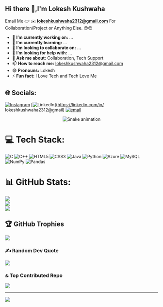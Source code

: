 ## Hi there 👋,I'm Lokesh Kushwaha

Email Me 👉 ✉️ **lokeshkushwaha2312@gmail.com** For Collaboration/Project or Anything Else. 😊😊

- 🔭 **I’m currently working on:** ...
- 🌱 **I’m currently learning:** ...
- 👯 **I’m looking to collaborate on:** ...
- 🤔 **I’m looking for help with:** ...
- 💬 **Ask me about:** Collaboration, Tech Support
- 📫 **How to reach me:** lokeshkushwaha2312@gmail.com
- 😄 **Pronouns:** Lokesh
- ⚡ **Fun fact:** I Love Tech and Tech Love Me


## 🌐 Socials:
[![Instagram](https://img.shields.io/badge/Instagram-%23E4405F.svg?logo=Instagram&logoColor=white)](https://instagram.com/lokesh) [![LinkedIn](https://img.shields.io/badge/LinkedIn-%230077B5.svg?logo=linkedin&logoColor=white)](https://linkedin.com/in/ lokeshkushwaha2312@gmail) [![email](https://img.shields.io/badge/Email-D14836?logo=gmail&logoColor=white)](mailto:lokeshkushwaha2312@gmail.com) 

<div align="center">
  <img src="https://profile-readme-generator.com/assets/snake.svg" alt="Snake animation" />
</div>


# 💻 Tech Stack:
![C](https://img.shields.io/badge/c-%2300599C.svg?style=for-the-badge&logo=c&logoColor=white) ![C++](https://img.shields.io/badge/c++-%2300599C.svg?style=for-the-badge&logo=c%2B%2B&logoColor=white) ![HTML5](https://img.shields.io/badge/html5-%23E34F26.svg?style=for-the-badge&logo=html5&logoColor=white) ![CSS3](https://img.shields.io/badge/css3-%231572B6.svg?style=for-the-badge&logo=css3&logoColor=white) ![Java](https://img.shields.io/badge/java-%23ED8B00.svg?style=for-the-badge&logo=openjdk&logoColor=white) ![Python](https://img.shields.io/badge/python-3670A0?style=for-the-badge&logo=python&logoColor=ffdd54) ![Azure](https://img.shields.io/badge/azure-%230072C6.svg?style=for-the-badge&logo=microsoftazure&logoColor=white) ![MySQL](https://img.shields.io/badge/mysql-4479A1.svg?style=for-the-badge&logo=mysql&logoColor=white) ![NumPy](https://img.shields.io/badge/numpy-%23013243.svg?style=for-the-badge&logo=numpy&logoColor=white) ![Pandas](https://img.shields.io/badge/pandas-%23150458.svg?style=for-the-badge&logo=pandas&logoColor=white)
# 📊 GitHub Stats:
![](https://github-readme-stats.vercel.app/api?username=krishna3691215&theme=dark&hide_border=false&include_all_commits=true&count_private=false)<br/>
![](https://nirzak-streak-stats.vercel.app/?user=krishna3691215&theme=dark&hide_border=false)<br/>
![](https://github-readme-stats.vercel.app/api/top-langs/?username=krishna3691215&theme=dark&hide_border=false&include_all_commits=true&count_private=false&layout=compact)

## 🏆 GitHub Trophies
![](https://github-profile-trophy.vercel.app/?username=krishna3691215&theme=radical&no-frame=false&no-bg=true&margin-w=4)

### ✍️ Random Dev Quote
![](https://quotes-github-readme.vercel.app/api?type=horizontal&theme=radical)

### 🔝 Top Contributed Repo
![](https://github-contributor-stats.vercel.app/api?username=krishna3691215&limit=5&theme=dark&combine_all_yearly_contributions=true)

---
[![](https://visitcount.itsvg.in/api?id=krishna3691215&icon=0&color=0)](https://visitcount.itsvg.in)

<!-- Proudly created with GPRM ( https://gprm.itsvg.in ) -->
